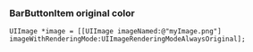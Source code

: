 ### BarButtonItem original color

	UIImage *image = [[UIImage imageNamed:@"myImage.png"] imageWithRenderingMode:UIImageRenderingModeAlwaysOriginal];